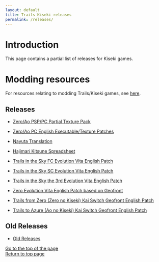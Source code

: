```yaml
---
layout: default
title: Trails Kiseki releases
permalink: /releases/
---
```


# Introduction

This page contains a partial list of releases for Kiseki games.

# Modding resources

For resources relating to modding Trails/Kiseki games, see [here](https://github.com/Trails-Research-Group).  

## Releases

* [Zero/Ao PSP/PC Partial Texture Pack](https://gbatemp.net/threads/x.484790)  
* [Zero/Ao PC English Executable/Texture Patches](https://gbatemp.net/threads/x.484790)  

* [Nayuta Translation](https://gbatemp.net/threads/x.373365/)  
* [Hajimari Kitsune Spreadsheet](https://zerofield.net/2020/09/30/hajimari-no-kiseki-spreadsheet-translation/)  

* [Trails in the Sky FC Evolution Vita English Patch](https://gbatemp.net/threads/x.472727/)  
* [Trails in the Sky SC Evolution Vita English Patch](https://gbatemp.net/threads/x.495971)  
* [Trails in the Sky the 3rd Evolution Vita English Patch](https://gbatemp.net/threads/x.531268/)  

* [Zero Evolution Vita English Patch based on Geofront](https://gbatemp.net/threads/x.576318/)  
* [Trails from Zero (Zero no Kiseki) Kai Switch Geofront English Patch](https://gbatemp.net/threads/x.589694/)  
* [Trails to Azure (Ao no Kiseki) Kai Switch Geofront English Patch](https://gbatemp.net/threads/x.590397/)  

## Old Releases

* [Old Releases](./old_releases/)  

[Go to the top of the page](#)  
[Return to top page](..)  
